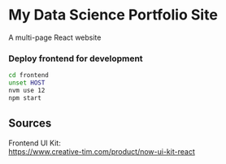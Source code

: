 # My Data Science Portfolio Site
A multi-page React website

### Deploy frontend for development
```bash
cd frontend
unset HOST
nvm use 12
npm start
````

## Sources

Frontend UI Kit:  
https://www.creative-tim.com/product/now-ui-kit-react  
